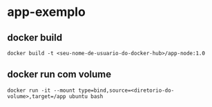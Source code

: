 # app-exemplo

## docker build

```
docker build -t <seu-nome-de-usuario-do-docker-hub>/app-node:1.0
```

## docker run com volume

```
docker run -it --mount type=bind,source=<diretorio-do-volume>,target=/app ubuntu bash
```
